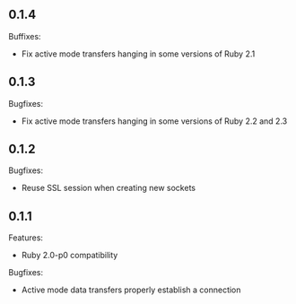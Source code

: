 ## 0.1.4

Buffixes:

- Fix active mode transfers hanging in some versions of Ruby 2.1

## 0.1.3

Bugfixes:

- Fix active mode transfers hanging in some versions of Ruby 2.2 and
  2.3

## 0.1.2

Bugfixes:

  - Reuse SSL session when creating new sockets

## 0.1.1

Features:

  - Ruby 2.0-p0 compatibility

Bugfixes:

  - Active mode data transfers properly establish a connection
